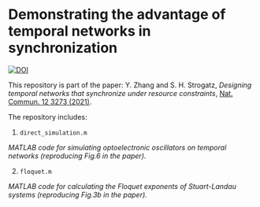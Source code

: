 # Demonstrating the advantage of temporal networks in synchronization

[![DOI](https://zenodo.org/badge/341030779.svg)](https://zenodo.org/badge/latestdoi/341030779)

This repository is part of the paper: Y. Zhang and S. H. Strogatz, _Designing temporal networks that synchronize under resource constraints_, [Nat. Commun. 12 3273 (2021)](https://doi.org/10.1038/s41467-021-23446-9).

The repository includes:
1. `direct_simulation.m`

  _MATLAB code for simulating optoelectronic oscillators on temporal networks (reproducing Fig.6 in the paper)._

2. `floquet.m`

  _MATLAB code for calculating the Floquet exponents of Stuart-Landau systems (reproducing Fig.3b in the paper)._
